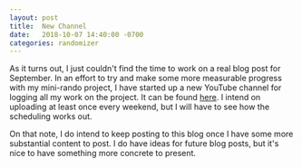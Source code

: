 ```yaml
---
layout: post
title:  New Channel
date:   2018-10-07 14:40:00 -0700
categories: randomizer
---
```


As it turns out, I just couldn\'t find the time to work on a real blog post for September. In an effort to try and make some more measurable progress with my mini-rando project, I have started up a new YouTube channel for logging all my work on the project. It can be found [here](https://www.youtube.com/channel/UCjQgvE-k654RiRCLXa7JQNw). I intend on uploading at least once every weekend, but I will have to see how the scheduling works out.

On that note, I do intend to keep posting to this blog once I have some more substantial content to post. I do have ideas for future blog posts, but it\'s nice to have something more concrete to present.